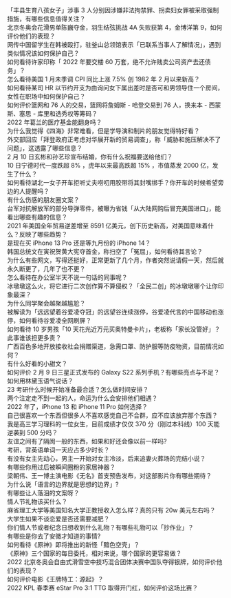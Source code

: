 「丰县生育八孩女子」涉事 3 人分别因涉嫌非法拘禁罪、拐卖妇女罪被采取强制措施，有哪些信息值得关注？  
北京冬奥会花滑男单陈巍夺金，羽生结弦挑战 4A 失败获第 4，金博洋第 9，如何评价他们的表现？  
网传中国留学生在韩被殴打，驻釜山总领馆表示「已联系当事人了解情况」，遇到类似情况该如何保护自己？  
如何看待许家印称「 2022 年要交楼 60 万套，绝不允许贱卖公司资产去还债务」？  
怎么看待美国 1 月未季调 CPI 同比上涨 7.5% 创 1982 年 2 月以来新高？  
如何看待某司 HR 以节约开支为由询问女下属出差时是否可和男领导住一个房间，女性在职场中如何保护自己？  
如何评价篮网和 76 人的交易，篮网将詹姆斯 - 哈登交易到 76 人，换来本 - 西蒙斯、塞思 - 库里和选秀权等筹码？  
2022 年葛兰的医疗基金能翻身吗？  
为什么我觉得《四海》非常难看，但是学导演和制片的朋友觉得特好看？  
外交部回应「拜登政府正考虑对华展开新的贸易调查」，称「威胁和施压解决不了问题」，这透露了哪些信息？  
2 月 10 日玄彬和孙艺珍宣布结婚，你有什么祝福要送给他们？  
10 日宁德时代一度跌超 8% ，虎年以来最高跌超 15% ，市值蒸发 2000 亿，发生了什么？  
如何看待湖北一女子开车拒听丈夫唠叨用胶带将其封嘴绑手？你开车的时候希望旁边的人提醒吗？  
有什么伤感的朋友圈文案？  
台军对抗解放军的部分导弹零件，被曝为省钱「从大陆网购后冒充美国进口」，能看出哪些有趣的信息？  
2021 年美国全年贸易逆差增至 8591 亿美元，创下历史新高，对美国意味着什么？反映了哪些趋势？  
是现在买 iPhone 13 Pro 还是等九月份的 iPhone 14？  
韩国总统文在寅祝贺黄大宪夺首金，称扫空了「冤屈」，如何看待其言论？  
为什么有些网文，写得还挺好，正常更新了几个月，作者突然说请假一天，然后就永久断更了，几年了也不更？  
怎么看待在办公室半天不说一句话的同事呢？  
冰墩墩这么火，将它进行二次创作算不算侵权？「全民二创」的冰墩墩哪个让你印象最深？  
为什么同学聚会越聚越尴尬？  
被解读为「远远望着谷爱凌夺冠」的远望谷连续涨停，谷爱凌代言的中国移动也涨停，如何看待谷爱凌全网刷屏？  
如何看待 10 岁男孩「10 天花光近万元买奥特曼卡片」，老板称「家长没管好」？此事谁该担更多责？  
广西百色多地开放接收社会捐赠渠道，急需口罩、防护服等防疫物资，目前情况如何？  
有什么好看的小甜文？  
如何评价 2 月 9 日三星正式发布的 Galaxy S22 系列手机？有哪些亮点与不足？  
如何用林黛玉语气说话？  
23 考研什么时候开始准备最合适？怎么做时间安排？  
两个注定走不到一起的人，命运为什么会安排他们相遇？  
2022 年了，iPhone 13 和 iPhone 11 Pro 如何选择？  
自己很喜欢一个东西但很多人不喜欢感觉自己不合群，应不应该放弃那个东西？  
我是高三学习理科的一位女生，目前成绩才仅仅 370 分（刚过本科线）100 天能逆袭到 500 分吗？  
友谊之间有了隔阂一般的东西，如果和好还会像以前一样吗?  
考研，背英语单词一天应占多少时长？  
有没有女主先动心，男主一开始对女主冷淡，后来追妻火葬场的完结小说？  
有哪些你用过后被瞬间圈粉的家居神器？  
梁朝伟、王一博主演电影《无名》首支预告发布，对这部影片你有哪些期待？  
为什么说「语言的边界就是思想的边界」?  
有哪些让人落泪的文案呀？  
情人节礼物该买什么？  
麻省理工大学等美国知名大学正教授收入怎么样？真的只有 20w 美元左右吗？  
大学生如果不谈恋爱是否还需要减肥？  
你们情人节或者纪念日想收到什么礼物？有哪些礼物可以「抄作业」？  
有哪些是你去了安徽才知道的事情?  
如何看待《原神》即将推出的新怪「黯色空壳」？  
《原神》三个国家的每日委托，相对来说，哪个国家的更容易做？  
2022 北京冬奥会自由式滑雪空中技巧混合团体决赛中国队夺得银牌，如何评价他们的表现？  
如何评价电影《王牌特工：源起》？  
2022 KPL 春季赛 eStar Pro 3:1 TTG 取得开门红，如何评价这场比赛？  

